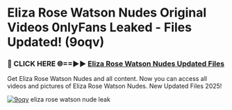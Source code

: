 # Eliza Rose Watson Nudes Original Videos 0nlyFans Leaked - Files Updated! (9oqv)

<h3>🔴 CLICK HERE 🌐==►► <a href="https://tinyurl.com/52m3yx9h" rel="nofollow">Eliza Rose Watson Nudes Updated Files</a></h3>

Get Eliza Rose Watson Nudes and all content. Now you can access all videos and pictures of Eliza Rose Watson Nudes. New Updated Files 2025!

[![9oqv](https://i.imgur.com/TnHtlc8.gif)](https://tinyurl.com/52m3yx9h)
eliza rose watson nude leak